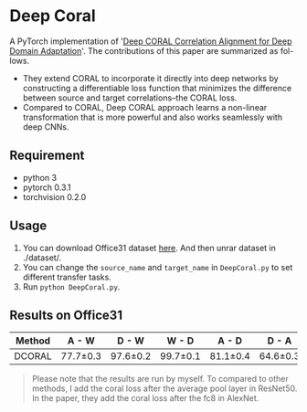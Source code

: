 # Deep Coral
A PyTorch implementation of '[Deep CORAL Correlation Alignment for Deep Domain Adaptation](https://arxiv.org/pdf/1607.01719.pdf)'.
The contributions of this paper are summarized as fol-
lows.
* They extend CORAL to incorporate it directly into deep networks by constructing a differentiable loss function that minimizes the difference between source and target correlations–the CORAL loss.
* Compared to CORAL, Deep CORAL approach learns a non-linear transformation that is more powerful and also works seamlessly with deep CNNs.

## Requirement
* python 3
* pytorch 0.3.1
* torchvision 0.2.0

## Usage
1. You can download Office31 dataset [here](https://pan.baidu.com/s/1o8igXT4#list/path=%2F). And then unrar dataset in ./dataset/.
2. You can change the `source_name` and `target_name` in `DeepCoral.py` to set different transfer tasks.
3. Run `python DeepCoral.py`.

## Results on Office31
| Method | A - W | D - W | W - D | A - D | D - A | W - A | Average |
|:--------------:|:-----:|:-----:|:-----:|:-----:|:----:|:----:|:-------:|
| DCORAL | 77.7±0.3 | 97.6±0.2 | 99.7±0.1 | 81.1±0.4 | 64.6±0.3 | 64.0±0.4 | 80.8 |

> Please note that the results are run by myself. To compared to other methods, I add the coral loss after the average pool layer in ResNet50. In the paper, they add the coral loss after the fc8 in AlexNet.